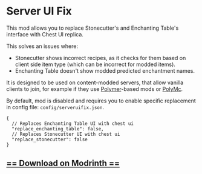# Server UI Fix

This mod allows you to replace Stonecutter's and Enchanting Table's interface with Chest UI replica.

This solves an issues where:
- Stonecutter shows incorrect recipes, as it checks for them based on client side item type 
  (which can be incorrect for modded items).
- Enchanting Table doesn't show modded predicted enchantment names.

It is designed to be used on content-modded servers, that allow vanilla clients to join, for example if they use
[Polymer](https://github.com/Patbox/Polymer)-based mods or [PolyMc](https://github.com/TheEpicBlock/PolyMc).

By default, mod is disabled and requires you to enable specific replacement in config file: `config/serveruifix.json`.

```json5
{
  // Replaces Enchanting Table UI with chest ui
  "replace_enchanting_table": false,
  // Replaces Stonecutter UI with chest ui
  "replace_stonecutter": false
}
```

## [== Download on Modrinth ==](https://modrinth.com/mod/polyfactory)